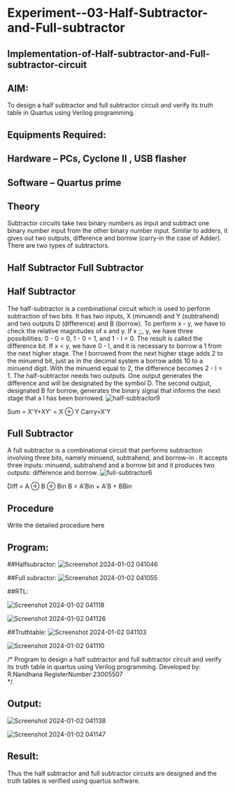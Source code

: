 # Experiment--03-Half-Subtractor-and-Full-subtractor
## Implementation-of-Half-subtractor-and-Full-subtractor-circuit
## AIM:
To design a half subtractor and full subtractor circuit and verify its truth table in Quartus using Verilog programming.

## Equipments Required:
## Hardware – PCs, Cyclone II , USB flasher
## Software – Quartus prime
## Theory
Subtractor circuits take two binary numbers as input and subtract one binary number input from the other binary number input. Similar to adders, it gives out two outputs, difference and borrow (carry-in the case of Adder). There are two types of subtractors.

## Half Subtractor Full Subtractor
## Half Subtractor
The half-subtractor is a combinational circuit which is used to perform subtraction of two bits. It has two inputs, X (minuend) and Y (subtrahend) and two outputs D (difference) and B (borrow). To perform x - y, we have to check the relative magnitudes of x and y. If x ;;, y, we have three possibilities: 0 - 0 = 0, 1 - 0 = 1, and 1 - I = 0. The result is called the difference bit. If x < y, we have 0 - I, and it is necessary to borrow a 1 from the next higher stage. The I borrowed from the next higher stage adds 2 to the minuend bit, just as in the decimal system a borrow adds 10 to a minuend digit. With the minuend equal to 2, the difference becomes 2 - I = 1. The half-subtractor needs two outputs. One output generates the difference and will be designated by the symbol D. The second output, designated B for borrow, generates the binary signal that informs the next stage that a I has been borrowed.
![half-subtractor9](https://user-images.githubusercontent.com/36288975/166112538-58c3bc7c-ee5d-4e6a-ac8d-8e8328efe27a.png)


Sum = X'Y+XY' = X ⊕ Y
Carry=X'Y

## Full Subtractor
A full subtractor is a combinational circuit that performs subtraction involving three bits, namely minuend, subtrahend, and borrow-in . It accepts three inputs: minuend, subtrahend and a borrow bit and it produces two outputs: difference and borrow. 
![full-subtractor6](https://user-images.githubusercontent.com/36288975/166112541-24c68359-3de8-4674-ae22-8272ffc385ed.png)


Diff = A ⊕ B ⊕ Bin B = A'Bin + A'B + BBin

## Procedure



Write the detailed procedure here 


## Program:
##Halfsubractor:
![Screenshot 2024-01-02 041046](https://github.com/Nandy-nan/Experiment--03-Half-Subtractor-and-Full-subtractor/assets/153698914/35879c7f-d449-46c9-af25-9e1c0ee68cca)

##Full subractor:
![Screenshot 2024-01-02 041055](https://github.com/Nandy-nan/Experiment--03-Half-Subtractor-and-Full-subtractor/assets/153698914/19cf4575-a2a5-4d38-9650-d00c8cdd88f3)


##RTL:

![Screenshot 2024-01-02 041118](https://github.com/Nandy-nan/Experiment--03-Half-Subtractor-and-Full-subtractor/assets/153698914/b6d688fa-c73c-4078-a324-54b67c43d073)

![Screenshot 2024-01-02 041126](https://github.com/Nandy-nan/Experiment--03-Half-Subtractor-and-Full-subtractor/assets/153698914/fff45b3c-160e-4f8c-8653-49d05b4d7568)



##Truthtable:
![Screenshot 2024-01-02 041103](https://github.com/Nandy-nan/Experiment--03-Half-Subtractor-and-Full-subtractor/assets/153698914/e68de7e7-5c41-47a8-a70a-db404bd53a71)

![Screenshot 2024-01-02 041110](https://github.com/Nandy-nan/Experiment--03-Half-Subtractor-and-Full-subtractor/assets/153698914/1ed9ce9c-9fd4-4876-a8c2-3c6d2a82a725)










/*
Program to design a half subtractor and full subtractor circuit and verify its truth table in quartus using Verilog programming.
Developed by: R.Nandhana
RegisterNumber:23005507  
*/

## Output:

![Screenshot 2024-01-02 041138](https://github.com/Nandy-nan/Experiment--03-Half-Subtractor-and-Full-subtractor/assets/153698914/c16f457b-b7cb-4e59-94b4-02310d772060)

![Screenshot 2024-01-02 041147](https://github.com/Nandy-nan/Experiment--03-Half-Subtractor-and-Full-subtractor/assets/153698914/41b77d44-b927-4a2b-96e6-061a39dd35a1)







## Result:
Thus the half subtractor and full subtractor circuits are designed and the truth tables is verified using quartus software.

